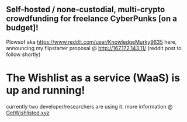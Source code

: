 ## Self-hosted / none-custodial, multi-crypto crowdfunding for freelance CyberPunks [on a budget]!

Plowsof aka https://www.reddit.com/user/KnowledgeMurky9635 here, announcing my flipstarter proposal @ http://167.172.143.11/ (reddit post to follow shortly)

# The Wishlist as a service (WaaS) is up and running!

currently two developer/researchers are using it. more information @ [GetWishlisted.xyz](https://getwishlisted.xyz)
